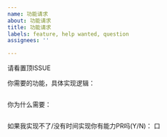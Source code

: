 ```yaml
---
name: 功能请求
about: 功能请求
title: 功能请求
labels: feature, help wanted, question
assignees: ''

---
```


请看置顶ISSUE

你需要的功能，具体实现逻辑：
```
```
你为什么需要：
```
```
如果我实现不了/没有时间实现你有能力PR吗(Y/N)：
口

